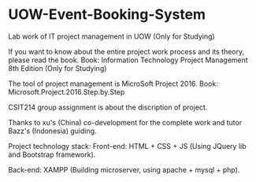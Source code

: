 # UOW-Event-Booking-System

Lab work of IT project management in UOW (Only for Studying)

If you want to know about the entire project work process and its theory, please read the book.
Book: Information Technology Project Management 8th Edition (Only for Studying)

The tool of project management is MicroSoft Project 2016.
Book: Microsoft.Project.2016.Step.by.Step

CSIT214 group assignment is about the discription of project.

Thanks to xu's (China) co-development for the complete work and tutor Bazz's (Indonesia) guiding.

Project technology stack:
Front-end: HTML + CSS + JS (Using JQuery lib and Bootstrap framework).

Back-end: XAMPP (Building microserver, using apache + mysql + php).
